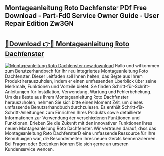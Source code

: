 ## Montageanleitung Roto Dachfenster PDf Free Download - Part-Fd0 Service Owner Guide - User Repair Edition Zw3GN

# <h2><a href="http://df8i6j6.blite.top/?on=Montageanleitung+Roto+Dachfenster">🔗Download 👉🔴 Montageanleitung Roto Dachfenster</a></h2>

[![Montageanleitung Roto Dachfenster new download](https://i.imgur.com/lujVjoI.png)](http://df8i6j6.blite.top/?on=Montageanleitung+Roto+Dachfenster)
Hallo und willkommen zum Benutzerhandbuch für Ihr neu integriertes Montageanleitung Roto Dachfenster. Dieser Leitfaden soll Ihnen helfen, das Beste aus Ihrem Produkt herauszuholen, indem er einen umfassenden Überblick über seine Merkmale, Funktionen und Vorteile bietet. Sie finden Schritt-für-Schritt-Anleitungen für Installation, Verwendung, Wartung und Fehlerbehebung. Um das Beste aus Ihrem Montageanleitung Roto Dachfenster herauszuholen, nehmen Sie sich bitte einen Moment Zeit, um dieses umfassende Benutzerhandbuch durchzulesen. Es enthält Schritt-für-Schritt-Anleitungen zum Einrichten Ihres Produkts sowie detaillierte Informationen zur Verwendung der verschiedenen Funktionen und Funktionen. Erleben Sie die Zukunft mit den innovativen Funktionen Ihres neuen Montageanleitung Roto Dachfenster. Wir vertrauen darauf, dass das Montageanleitung Roto DachfensterD eine umfassende Ressource für Ihre Bemühungen war, die Besonderheiten Ihres neuen Geräts kennenzulernen. Bei Fragen oder Bedenken können Sie sich gerne an unseren Kundenservice wenden.
